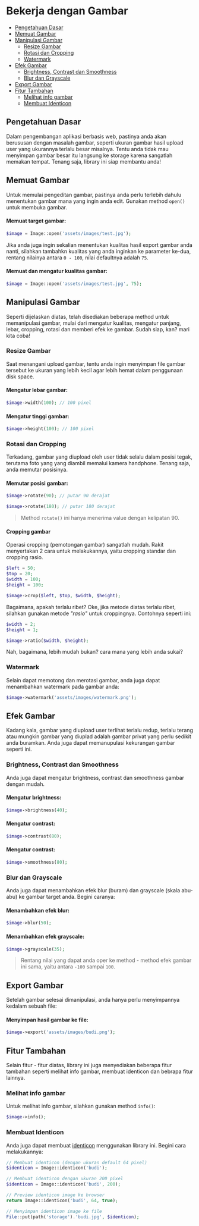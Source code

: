 # Bekerja dengan Gambar

<!-- MarkdownTOC autolink="true" autoanchor="true" levels="2,3" bracket="round" lowercase="only_ascii" -->

- [Pengetahuan Dasar](#pengetahuan-dasar)
- [Memuat Gambar](#memuat-gambar)
- [Manipulasi Gambar](#manipulasi-gambar)
    - [Resize Gambar](#resize-gambar)
    - [Rotasi dan Cropping](#rotasi-dan-cropping)
    - [Watermark](#watermark)
- [Efek Gambar](#efek-gambar)
    - [Brightness, Contrast dan Smoothness](#brightness-contrast-dan-smoothness)
    - [Blur dan Grayscale](#blur-dan-grayscale)
- [Export Gambar](#export-gambar)
- [Fitur Tambahan](#fitur-tambahan)
    - [Melihat info gambar](#melihat-info-gambar)
    - [Membuat Identicon](#membuat-identicon)

<!-- /MarkdownTOC -->


<a id="pengetahuan-dasar"></a>
## Pengetahuan Dasar

Dalam pengembangan aplikasi berbasis web, pastinya anda akan berususan dengan masalah gambar, seperti ukuran gambar hasil upload user yang ukurannya terlalu besar misalnya. Tentu anda tidak mau menyimpan gambar besar itu langsung ke storage karena sangatlah memakan tempat. Tenang saja, library ini siap membantu anda!

<a id="memuat-gambar"></a>
## Memuat Gambar

Untuk memulai pengeditan gambar, pastinya anda perlu terlebih dahulu menentukan gambar mana yang ingin anda edit. Gunakan method `open()` untuk membuka gambar.

<a id="memuat-gambar-1"></a>
#### Memuat target gambar:
```php
$image = Image::open('assets/images/test.jpg');
```

Jika anda juga ingin sekalian menentukan kualitas hasil export gambar anda nanti, silahkan tambahkn kualitas yang anda inginkan ke parameter ke-dua, rentang nilainya antara `0 - 100`, nilai defaultnya adalah `75`.

#### Memuat dan mengatur kualitas gambar:
```php
$image = Image::open('assets/images/test.jpg', 75);
```


<a id="manipulasi-gambar"></a>
## Manipulasi Gambar
Seperti dijelaskan diatas, telah disediakan beberapa method untuk memanipulasi gambar, mulai dari mengatur kualitas, mengatur panjang, lebar, cropping, rotasi dan memberi efek ke gambar. Sudah siap, kan? mari kita coba!


<a id="resize-gambar"></a>
### Resize Gambar
Saat menangani upload gambar, tentu anda ingin menyimpan file gambar tersebut ke ukuran yang lebih kecil agar lebih hemat dalam penggunaan disk space.

#### Mengatur lebar gambar:

```php
$image->width(100); // 100 pixel
```

#### Mengatur tinggi gambar:

```php
$image->height(100); // 100 pixel
```


<a id="rotasi-dan-cropping"></a>
### Rotasi dan Cropping

Terkadang, gambar yang diupload oleh user tidak selalu dalam posisi tegak, terutama foto yang yang diambil memalui kamera handphone. Tenang saja, anda memutar posisinya.

#### Memutar posisi gambar:

```php
$image->rotate(90); // putar 90 derajat

$image->rotate(180); // putar 180 derajat
```

>  Method `rotate()` ini hanya menerima value dengan kelipatan 90.


#### Cropping gambar

Operasi cropping (pemotongan gambar) sangatlah mudah. Rakit menyertakan 2 cara untuk melakukannya, yaitu cropping standar dan cropping rasio.
```php
$left = 50;
$top = 20;
$width = 100;
$height = 100;

$image->crop($left, $top, $width, $height);
```
Bagaimana, apakah terlalu ribet? Oke, jika metode diatas terlalu ribet, silahkan gunakan metode _"rasio"_ untuk croppingnya. Contohnya seperti ini:

```php
$width = 2;
$height = 1;

$image->ratio($width, $height);
```
Nah, bagaimana, lebih mudah bukan? cara mana yang lebih anda sukai?


<a id="watermark"></a>
### Watermark

Selain dapat memotong dan merotasi gambar, anda juga dapat menambahkan watermark pada
gambar anda:

```php
$image->watermark('assets/images/watermark.png');
```


<a id="efek-gambar"></a>
## Efek Gambar
Kadang kala, gambar yang diupload user terlihat terlalu redup, terlalu terang atau mungkin gambar yang diuplad adalah gambar privat yang perlu sedikit anda buramkan. Anda juga dapat memanupulasi kekurangan gambar seperti ini.

<a id="brightness-contrast-dan-smoothness"></a>
### Brightness, Contrast dan Smoothness
Anda juga dapat mengatur brightness, contrast dan smoothness gambar dengan mudah.

#### Mengatur brightness:
```php
$image->brightness(40);
```

#### Mengatur contrast:
```php
$image->contrast(80);
```

#### Mengatur contrast:
```php
$image->smoothness(80);
```

<a id="blur-dan-grayscale"></a>
### Blur dan Grayscale
Anda juga dapat menambahkan efek blur (buram) dan grayscale (skala abu-abu) ke gambar target anda. Begini caranya:

#### Menambahkan efek blur:
```php
$image->blur(50);
```

#### Menambahkan efek grayscale:
```php
$image->grayscale(35);
```
>  Rentang nilai yang dapat anda oper ke method - method efek gambar ini sama, yaitu antara `-100` sampai `100`.


<a id="export-gambar"></a>
## Export Gambar
Setelah gambar selesai dimanipulasi, anda hanya perlu menyimpannya kedalam sebuah file:

#### Menyimpan hasil gambar ke file:
```php
$image->export('assets/images/budi.png');
```


<a id="fitur-tambahan"></a>
## Fitur Tambahan
Selain fitur - fitur diatas, library ini juga menyediakan beberapa fitur tambahan seperti melihat info gambar, membuat identicon dan bebrapa fitur lainnya.


<a id="melihat-info-gambar"></a>
### Melihat info gambar
Untuk melihat info gambar, silahkan gunakan method `info()`:
```php
$image->info();
```

<a id="membuat-identicon"></a>
### Membuat Identicon
Anda juga dapat membuat [identicon](https://en.wikipedia.org/wiki/Identicon) menggunakan library ini. Begini cara melakukannya:

```php
// Membuat identicon (dengan ukuran default 64 pixel)
$identicon = Image::identicon('budi');

// Membuat identicon dengan ukuran 200 pixel
$identicon = Image::identicon('budi', 200);

// Preview identicon image ke browser
return Image::identicon('budi', 64, true);

// Menyimpan identicon image ke file
File::put(path('storage').'budi.jpg', $identicon);
```
